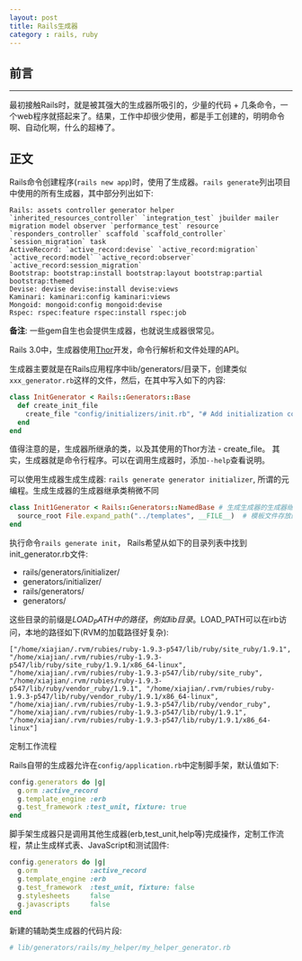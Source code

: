 ```yaml
---
layout: post
title: Rails生成器
category : rails, ruby 
---
```


## 前言
----

最初接触Rails时，就是被其强大的生成器所吸引的，少量的代码 + 几条命令，一个web程序就搭起来了。结果，工作中却很少使用，都是手工创建的，明明命令啊、自动化啊，什么的超棒了。

## 正文

Rails命令创建程序(`rails new app`)时，使用了生成器。`rails generate`列出项目中使用的所有生成器，其中部分列出如下: 

    Rails: assets controller generator helper `inherited_resources_controller` `integration_test` jbuilder mailer migration model observer `performance_test` resource `responders_controller` scaffold `scaffold_controller` `session_migration` task
    ActiveRecord: `active_record:devise` `active_record:migration` `active_record:model` `active_record:observer` `active_record:session_migration` 
    Bootstrap: bootstrap:install bootstrap:layout bootstrap:partial bootstrap:themed 
    Devise: devise devise:install devise:views
    Kaminari: kaminari:config kaminari:views
    Mongoid: mongoid:config mongoid:devise
    Rspec: rspec:feature rspec:install rspec:job

**备注**: 一些gem自生也会提供生成器，也就说生成器很常见。

Rails 3.0中，生成器使用[Thor](https://github.com/erikhuda/thor)开发，命令行解析和文件处理的API。

生成器主要就是在Rails应用程序中lib/generators/目录下，创建类似`xxx_generator.rb`这样的文件，然后，在其中写入如下的内容: 

```ruby
class InitGenerator < Rails::Generators::Base 
  def create_init_file
    create_file "config/initializers/init.rb", "# Add initialization content here"
  end
end
```

值得注意的是，生成器所继承的类，以及其使用的Thor方法 - create_file。 其实，生成器就是命令行程序。可以在调用生成器时，添加`--help`查看说明。

可以使用生成器生成生成器: `rails generate generator initializer`, 所谓的元编程。生成生成器的生成器继承类稍微不同

```ruby
class Init1Generator < Rails::Generators::NamedBase # 生成生成器的生成器继承的类
  source_root File.expand_path("../templates", __FILE__)  # 模板文件存放的是生成器使用的模板
end
```

执行命令`rails generate init`， Rails希望从如下的目录列表中找到init_generator.rb文件: 

* rails/generators/initializer/
* generators/initializer/
* rails/generators/
* generators/

这些目录的前缀是$LOAD_PATH中的路径，例如lib目录。$LOAD_PATH可以在irb访问，本地的路径如下(RVM的加载路径好复杂): 

    ["/home/xiajian/.rvm/rubies/ruby-1.9.3-p547/lib/ruby/site_ruby/1.9.1", "/home/xiajian/.rvm/rubies/ruby-1.9.3-p547/lib/ruby/site_ruby/1.9.1/x86_64-linux", "/home/xiajian/.rvm/rubies/ruby-1.9.3-p547/lib/ruby/site_ruby", "/home/xiajian/.rvm/rubies/ruby-1.9.3-p547/lib/ruby/vendor_ruby/1.9.1", "/home/xiajian/.rvm/rubies/ruby-1.9.3-p547/lib/ruby/vendor_ruby/1.9.1/x86_64-linux", "/home/xiajian/.rvm/rubies/ruby-1.9.3-p547/lib/ruby/vendor_ruby", "/home/xiajian/.rvm/rubies/ruby-1.9.3-p547/lib/ruby/1.9.1", "/home/xiajian/.rvm/rubies/ruby-1.9.3-p547/lib/ruby/1.9.1/x86_64-linux"]

定制工作流程

Rails自带的生成器允许在`config/application.rb`中定制脚手架，默认值如下: 

```ruby
config.generators do |g|
  g.orm :active_record
  g.template_engine :erb
  g.test_framework :test_unit, fixture: true
end
```

脚手架生成器只是调用其他生成器(erb,test_unit,help等)完成操作，定制工作流程，禁止生成样式表、JavaScript和测试固件: 

```ruby
config.generators do |g| 
  g.orm             :active_record
  g.template_engine :erb
  g.test_framework  :test_unit, fixture: false
  g.stylesheets     false
  g.javascripts     false
end
```

新建的辅助类生成器的代码片段: 

```ruby
# lib/generators/rails/my_helper/my_helper_generator.rb 

```
